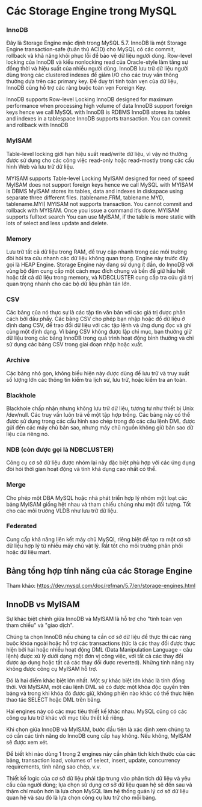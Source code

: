# Các Storage Engine trong MySQL

### InnoDB
Đây là Storage Engine mặc định trong MySQL 5.7. InnoDB là một Storage Engine transaction-safe (tuân thủ ACID) cho MySQL có các commit, rollback và khả năng khôi phục lỗi để bảo vệ dữ liệu người dùng. Row-level locking của InnoDB và kiểu nonlocking read của Oracle-style làm tăng sự đồng thời và hiệu suất của nhiều người dùng. InnoDB lưu trữ dữ liệu người dùng trong các clustered indexes để giảm I/O cho các truy vấn thông thường dựa trên các primary key. Để duy trì tính toàn vẹn của dữ liệu, InnoDB cũng hỗ trợ các ràng buộc toàn vẹn Foreign Key.

InnoDB supports Row-level Locking
InnoDB designed for maximum performance when processing high volume of data
InnoDB support foreign keys hence we call MySQL with InnoDB is RDBMS
InnoDB stores its tables and indexes in a tablespace
InnoDB supports transaction. You can commit and rollback with InnoDB

### MyISAM
Table-level locking giới hạn hiệu suất read/write dữ liệu, vì vậy nó thường được sử dụng cho các công việc read-only hoặc read-mostly trong các cấu hình Web và lưu trữ dữ liệu.

MYISAM supports Table-level Locking
MyISAM designed for need of speed
MyISAM does not support foreign keys hence we call MySQL with MYISAM is DBMS
MyISAM stores its tables, data and indexes in diskspace using separate three different files. (tablename.FRM, tablename.MYD, tablename.MYI)
MYISAM not supports transaction. You cannot commit and rollback with MYISAM. Once you issue a command it’s done.
MYISAM supports fulltext search
You can use MyISAM, if the table is more static with lots of select and less update and delete.

### Memory
Lưu trữ tất cả dữ liệu trong RAM, để truy cập nhanh trong các môi trường đòi hỏi tra cứu nhanh các dữ liệu không quan trọng. Engine này trước đây gọi là HEAP Engine. Storage Engine này đang sử dụng ít dần, do InnoDB với vùng bộ đệm cung cấp một cách mục đích chung và bền để giữ hầu hết hoặc tất cả dữ liệu trong memory, và NDBCLUSTER cung cấp tra cứu giá trị quan trọng nhanh cho các bộ dữ liệu phân tán lớn.

### CSV
Các bảng của nó thực sự là các tập tin văn bản với các giá trị được phân cách bởi dấu phẩy. Các bảng CSV cho phép bạn nhập hoặc đổ dữ liệu ở định dạng CSV, để trao đổi dữ liệu với các tập lệnh và ứng dụng đọc và ghi cùng một định dạng. Vì bảng CSV không được lập chỉ mục, bạn thường giữ dữ liệu trong các bảng InnoDB trong quá trình hoạt động bình thường và chỉ sử dụng các bảng CSV trong giai đoạn nhập hoặc xuất.

### Archive
Các bảng nhỏ gọn, không biểu hiện này được dùng để lưu trữ và truy xuất số lượng lớn các thông tin kiểm tra lịch sử, lưu trữ, hoặc kiểm tra an toàn.

### Blackhole
Blackhole chấp nhận nhưng không lưu trữ dữ liệu, tương tự như thiết bị Unix /dev/null. Các truy vấn luôn trả về một tập hợp trống. Các bảng này có thể được sử dụng trong các cấu hình sao chép trong đó các câu lệnh DML được gửi đến các máy chủ bản sao, nhưng máy chủ nguồn không giữ bản sao dữ liệu của riêng nó.

### NDB (còn được gọi là NDBCLUSTER)
Công cụ cơ sở dữ liệu được nhóm lại này đặc biệt phù hợp với các ứng dụng đòi hỏi thời gian hoạt động và tính khả dụng cao nhất có thể.

### Merge
Cho phép một DBA MySQL hoặc nhà phát triển hợp lý nhóm một loạt các bảng MyISAM giống hệt nhau và tham chiếu chúng như một đối tượng. Tốt cho các môi trường VLDB như lưu trữ dữ liệu.

### Federated
Cung cấp khả năng liên kết máy chủ MySQL riêng biệt để tạo ra một cơ sở dữ liệu hợp lý từ nhiều máy chủ vật lý. Rất tốt cho môi trường phân phối hoặc dữ liệu mart.

## Bảng tổng hợp tính năng của các Storage Engine

Tham khảo: https://dev.mysql.com/doc/refman/5.7/en/storage-engines.html

## InnoDB vs MyISAM
Sự khác biệt chính giữa InnoDB và MyISAM là hỗ trợ cho "tính toàn vẹn tham chiếu" và "giao dịch".

Chúng ta chọn InnoDB nếu chúng ta cần cơ sở dữ liệu để thực thi các ràng buộc khóa ngoài hoặc hỗ trợ các transactions (tức là các thay đổi được thực hiện bởi hai hoặc nhiều hoạt động DML (Data Manipulation Language - câu lệnh) được xử lý dưới dạng một đơn vị công việc, với tất cả các thay đổi được áp dụng hoặc tất cả các thay đổi được reverted). Những tính năng này không được công cụ MyISAM hỗ trợ.

Đó là hai điểm khác biệt lớn nhất. Một sự khác biệt lớn khác là tính đồng thời. Với MyISAM, một câu lệnh DML sẽ có được một khóa độc quyền trên bảng và trong khi khóa đó được giữ, không phiên nào khác có thể thực hiện thao tác SELECT hoặc DML trên bảng.

Hai engines này có các mục tiêu thiết kế khác nhau. MySQL cũng có các công cụ lưu trữ khác với mục tiêu thiết kế riêng.

Khi chọn giữa InnoDB và MyISAM, bước đầu tiên là xác định xem chúng ta có cần các tính năng do InnoDB cung cấp hay không. Nếu không, MyISAM sẽ được xem xét.

Để biết khi nào dùng 1 trong 2 engines này cần phân tích kích thước của các bảng, transaction load,  volumes of select, insert, update, concurrency requirements, tính năng sao chép, v.v.

Thiết kế logic của cơ sở dữ liệu phải tập trung vào phân tích dữ liệu và yêu cầu của người dùng; lựa chọn sử dụng cơ sở dữ liệu quan hệ sẽ đến sau và thậm chí muộn hơn là lựa chọn MySQL làm hệ thống quản lý cơ sở dữ liệu quan hệ và sau đó là lựa chọn công cụ lưu trữ cho mỗi bảng.


